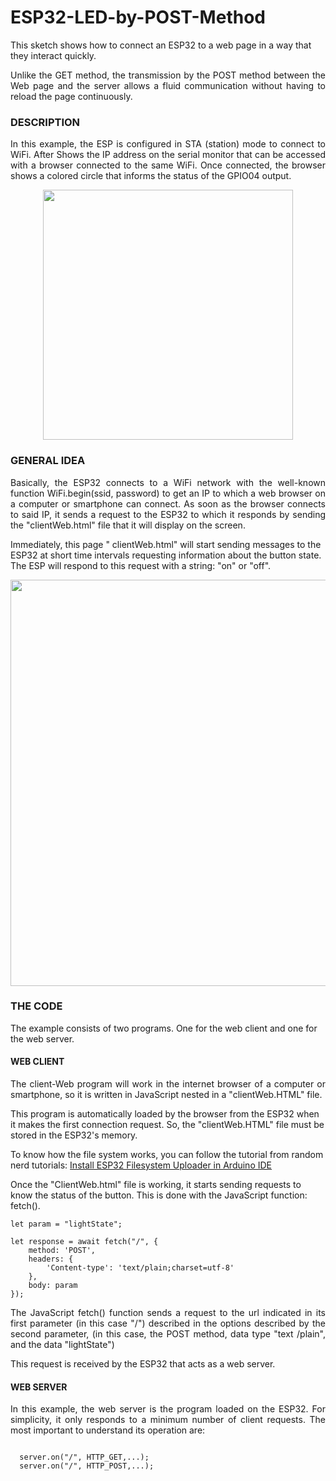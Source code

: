 # ESP32-LED-by-POST-Method

This sketch shows how to connect an ESP32 to a web page in a way that they interact quickly.

<p align="justify">
Unlike the GET method, the transmission by the POST method between the Web page and the server allows a fluid communication without having to reload the page continuously.
</p>

<h3> DESCRIPTION </h3>

<p align="justify">
In this example, the ESP is configured in STA (station) mode to connect to WiFi. After Shows the IP address on the serial monitor that can be accessed with a browser connected to the same WiFi. Once connected, the browser shows a colored circle that informs the status of the GPIO04 output.
</p>
<p align=center>
<img src="https://user-images.githubusercontent.com/10864822/202283679-9c7f3c8f-62fb-4261-b78e-8b6539cf53bd.GIF" width ="400">
</p>
<h3> GENERAL IDEA </h3>

<p align="justify">
Basically, the ESP32 connects to a WiFi network with the well-known function WiFi.begin(ssid, password) to get an IP to which a web browser on a computer or smartphone can connect. As soon as the browser connects to said IP, it sends a request to the ESP32 to which it responds by sending the "clientWeb.html" file that it will display on the screen.

Immediately, this page " clientWeb.html" will start sending messages to the ESP32 at short time intervals requesting information about the button state. The ESP will respond to this request with a string: "on" or "off".
</p>
<p align=center>
<img src="https://user-images.githubusercontent.com/10864822/202307093-ca25cb98-a2e3-4b85-926b-1ae4436e6286.jpg" width ="650">
</p>


<h3>THE CODE </h3>
The example consists of two programs. One for the web client and one for the web server.
<h4> WEB CLIENT </h4>

<p align="justify">
  The client-Web program will work in the internet browser of a computer or smartphone, so it is written in JavaScript nested in a "clientWeb.HTML" file.

This program is automatically loaded by the browser from the ESP32 when it makes the first connection request. So, the "clientWeb.HTML" file must be stored in the ESP32's memory.

To know how the file system works, you can follow the tutorial from random nerd tutorials: [Install ESP32 Filesystem Uploader in Arduino IDE](https://randomnerdtutorials.com/install-esp32-filesystem-uploader-arduino-ide/)

Once the "ClientWeb.html" file is working, it starts sending requests to know the status of the button. This is done with the JavaScript function: fetch().
</p>

```
let param = "lightState";

let response = await fetch("/", {
    method: 'POST',
    headers: {
        'Content-type': 'text/plain;charset=utf-8'
    },
    body: param
});
```

<p align="justify">
The JavaScript fetch() function sends a request to the url indicated in its first parameter (in this case "/") described in the options described by the second parameter, (in this case, the POST method, data type "text /plain", and the data "lightState")
  
  This request is received by the ESP32 that acts as a web server.

  </p>

<h4> WEB SERVER </h4>

<p align="justify">
In this example, the web server is the program loaded on the ESP32. For simplicity, it only responds to a minimum number of client requests. The most important to understand its operation are:
  </p>
  
  ```
  
    server.on("/", HTTP_GET,...);
    server.on("/", HTTP_POST,...);

  ```
